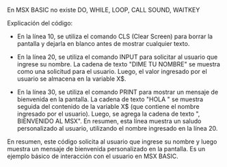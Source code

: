 En MSX BASIC no existe DO, WHILE, LOOP, CALL SOUND, WAITKEY



Explicación del código:

- En la línea 10, se utiliza el comando CLS (Clear Screen) para borrar la pantalla y dejarla en blanco antes de mostrar cualquier texto.

- En la línea 20, se utiliza el comando INPUT para solicitar al usuario que ingrese su nombre. La cadena de texto "DIME TU NOMBRE" se muestra como una solicitud para el usuario. Luego, el valor ingresado por el usuario se almacena en la variable X$.

- En la línea 30, se utiliza el comando PRINT para mostrar un mensaje de bienvenida en la pantalla. La cadena de texto "HOLA " se muestra seguida del contenido de la variable X$ (que contiene el nombre ingresado por el usuario). Luego, se agrega la cadena de texto ", BIENVENIDO AL MSX". En resumen, esta línea muestra un saludo personalizado al usuario, utilizando el nombre ingresado en la línea 20.

En resumen, este código solicita al usuario que ingrese su nombre y luego muestra un mensaje de bienvenida personalizado en la pantalla. Es un ejemplo básico de interacción con el usuario en MSX BASIC. 
